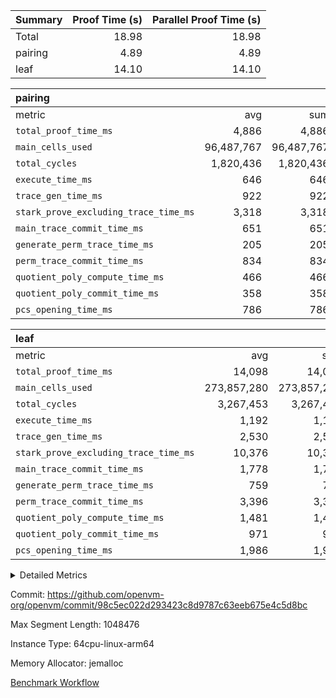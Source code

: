 | Summary | Proof Time (s) | Parallel Proof Time (s) |
|:---|---:|---:|
| Total |  18.98 |  18.98 |
| pairing |  4.89 |  4.89 |
| leaf |  14.10 |  14.10 |


| pairing |||||
|:---|---:|---:|---:|---:|
|metric|avg|sum|max|min|
| `total_proof_time_ms ` |  4,886 |  4,886 |  4,886 |  4,886 |
| `main_cells_used     ` |  96,487,767 |  96,487,767 |  96,487,767 |  96,487,767 |
| `total_cycles        ` |  1,820,436 |  1,820,436 |  1,820,436 |  1,820,436 |
| `execute_time_ms     ` |  646 |  646 |  646 |  646 |
| `trace_gen_time_ms   ` |  922 |  922 |  922 |  922 |
| `stark_prove_excluding_trace_time_ms` |  3,318 |  3,318 |  3,318 |  3,318 |
| `main_trace_commit_time_ms` |  651 |  651 |  651 |  651 |
| `generate_perm_trace_time_ms` |  205 |  205 |  205 |  205 |
| `perm_trace_commit_time_ms` |  834 |  834 |  834 |  834 |
| `quotient_poly_compute_time_ms` |  466 |  466 |  466 |  466 |
| `quotient_poly_commit_time_ms` |  358 |  358 |  358 |  358 |
| `pcs_opening_time_ms ` |  786 |  786 |  786 |  786 |

| leaf |||||
|:---|---:|---:|---:|---:|
|metric|avg|sum|max|min|
| `total_proof_time_ms ` |  14,098 |  14,098 |  14,098 |  14,098 |
| `main_cells_used     ` |  273,857,280 |  273,857,280 |  273,857,280 |  273,857,280 |
| `total_cycles        ` |  3,267,453 |  3,267,453 |  3,267,453 |  3,267,453 |
| `execute_time_ms     ` |  1,192 |  1,192 |  1,192 |  1,192 |
| `trace_gen_time_ms   ` |  2,530 |  2,530 |  2,530 |  2,530 |
| `stark_prove_excluding_trace_time_ms` |  10,376 |  10,376 |  10,376 |  10,376 |
| `main_trace_commit_time_ms` |  1,778 |  1,778 |  1,778 |  1,778 |
| `generate_perm_trace_time_ms` |  759 |  759 |  759 |  759 |
| `perm_trace_commit_time_ms` |  3,396 |  3,396 |  3,396 |  3,396 |
| `quotient_poly_compute_time_ms` |  1,481 |  1,481 |  1,481 |  1,481 |
| `quotient_poly_commit_time_ms` |  971 |  971 |  971 |  971 |
| `pcs_opening_time_ms ` |  1,986 |  1,986 |  1,986 |  1,986 |



<details>
<summary>Detailed Metrics</summary>

| group | num_segments | keygen_time_ms | commit_exe_time_ms |
| --- | --- | --- | --- |
| pairing | 1 | 1,100 | 11 | 

| group | air_name | quotient_deg | interactions | constraints |
| --- | --- | --- | --- | --- |
| leaf | AccessAdapterAir<2> | 2 | 5 | 12 | 
| leaf | AccessAdapterAir<4> | 2 | 5 | 12 | 
| leaf | AccessAdapterAir<8> | 2 | 5 | 12 | 
| leaf | FriReducedOpeningAir | 2 | 39 | 71 | 
| leaf | JalRangeCheckAir | 2 | 9 | 14 | 
| leaf | NativePoseidon2Air<BabyBearParameters>, 1> | 2 | 136 | 572 | 
| leaf | PhantomAir | 2 | 3 | 5 | 
| leaf | ProgramAir | 1 | 1 | 4 | 
| leaf | VariableRangeCheckerAir | 1 | 1 | 4 | 
| leaf | VmAirWrapper<AluNativeAdapterAir, FieldArithmeticCoreAir> | 2 | 15 | 27 | 
| leaf | VmAirWrapper<BranchNativeAdapterAir, BranchEqualCoreAir<1> | 2 | 11 | 25 | 
| leaf | VmAirWrapper<NativeAdapterAir<2, 0>, PublicValuesCoreAir> | 2 | 11 | 30 | 
| leaf | VmAirWrapper<NativeLoadStoreAdapterAir<1>, NativeLoadStoreCoreAir<1> | 2 | 15 | 20 | 
| leaf | VmAirWrapper<NativeLoadStoreAdapterAir<4>, NativeLoadStoreCoreAir<4> | 2 | 15 | 20 | 
| leaf | VmAirWrapper<NativeVectorizedAdapterAir<4>, FieldExtensionCoreAir> | 2 | 15 | 27 | 
| leaf | VmConnectorAir | 2 | 5 | 11 | 
| leaf | VolatileBoundaryAir | 2 | 7 | 19 | 
| pairing | AccessAdapterAir<16> | 2 | 5 | 12 | 
| pairing | AccessAdapterAir<2> | 2 | 5 | 12 | 
| pairing | AccessAdapterAir<32> | 2 | 5 | 12 | 
| pairing | AccessAdapterAir<4> | 2 | 5 | 12 | 
| pairing | AccessAdapterAir<8> | 2 | 5 | 12 | 
| pairing | BitwiseOperationLookupAir<8> | 2 | 2 | 4 | 
| pairing | KeccakVmAir | 2 | 321 | 4,513 | 
| pairing | MemoryMerkleAir<8> | 2 | 4 | 39 | 
| pairing | PersistentBoundaryAir<8> | 2 | 3 | 7 | 
| pairing | PhantomAir | 2 | 3 | 5 | 
| pairing | Poseidon2PeripheryAir<BabyBearParameters>, 1> | 2 | 1 | 286 | 
| pairing | ProgramAir | 1 | 1 | 4 | 
| pairing | RangeTupleCheckerAir<2> | 1 | 1 | 4 | 
| pairing | Rv32HintStoreAir | 2 | 18 | 28 | 
| pairing | VariableRangeCheckerAir | 1 | 1 | 4 | 
| pairing | VmAirWrapper<Rv32BaseAluAdapterAir, BaseAluCoreAir<4, 8> | 2 | 20 | 37 | 
| pairing | VmAirWrapper<Rv32BaseAluAdapterAir, LessThanCoreAir<4, 8> | 2 | 18 | 40 | 
| pairing | VmAirWrapper<Rv32BaseAluAdapterAir, ShiftCoreAir<4, 8> | 2 | 24 | 91 | 
| pairing | VmAirWrapper<Rv32BranchAdapterAir, BranchEqualCoreAir<4> | 2 | 11 | 20 | 
| pairing | VmAirWrapper<Rv32BranchAdapterAir, BranchLessThanCoreAir<4, 8> | 2 | 13 | 35 | 
| pairing | VmAirWrapper<Rv32CondRdWriteAdapterAir, Rv32JalLuiCoreAir> | 2 | 10 | 18 | 
| pairing | VmAirWrapper<Rv32IsEqualModAdapterAir<2, 1, 32, 32>, ModularIsEqualCoreAir<32, 4, 8> | 2 | 25 | 225 | 
| pairing | VmAirWrapper<Rv32JalrAdapterAir, Rv32JalrCoreAir> | 2 | 16 | 20 | 
| pairing | VmAirWrapper<Rv32LoadStoreAdapterAir, LoadSignExtendCoreAir<4, 8> | 2 | 18 | 33 | 
| pairing | VmAirWrapper<Rv32LoadStoreAdapterAir, LoadStoreCoreAir<4> | 2 | 17 | 40 | 
| pairing | VmAirWrapper<Rv32MultAdapterAir, DivRemCoreAir<4, 8> | 2 | 25 | 84 | 
| pairing | VmAirWrapper<Rv32MultAdapterAir, MulHCoreAir<4, 8> | 2 | 24 | 31 | 
| pairing | VmAirWrapper<Rv32MultAdapterAir, MultiplicationCoreAir<4, 8> | 2 | 19 | 19 | 
| pairing | VmAirWrapper<Rv32RdWriteAdapterAir, Rv32AuipcCoreAir> | 2 | 12 | 14 | 
| pairing | VmAirWrapper<Rv32VecHeapAdapterAir<1, 2, 2, 32, 32>, FieldExpressionCoreAir> | 2 | 415 | 480 | 
| pairing | VmAirWrapper<Rv32VecHeapAdapterAir<2, 1, 1, 32, 32>, FieldExpressionCoreAir> | 2 | 158 | 190 | 
| pairing | VmAirWrapper<Rv32VecHeapAdapterAir<2, 2, 2, 32, 32>, FieldExpressionCoreAir> | 2 | 428 | 457 | 
| pairing | VmConnectorAir | 2 | 5 | 11 | 

| group | air_name | idx | rows | prep_cols | perm_cols | main_cols | cells |
| --- | --- | --- | --- | --- | --- | --- | --- |
| leaf | AccessAdapterAir<2> | 0 | 2,097,152 |  | 16 | 11 | 56,623,104 | 
| leaf | AccessAdapterAir<4> | 0 | 1,048,576 |  | 16 | 13 | 30,408,704 | 
| leaf | AccessAdapterAir<8> | 0 | 32,768 |  | 16 | 17 | 1,081,344 | 
| leaf | FriReducedOpeningAir | 0 | 4,194,304 |  | 84 | 27 | 465,567,744 | 
| leaf | JalRangeCheckAir | 0 | 65,536 |  | 28 | 12 | 2,621,440 | 
| leaf | NativePoseidon2Air<BabyBearParameters>, 1> | 0 | 262,144 |  | 312 | 398 | 186,122,240 | 
| leaf | PhantomAir | 0 | 32,768 |  | 12 | 6 | 589,824 | 
| leaf | ProgramAir | 0 | 1,048,576 |  | 8 | 10 | 18,874,368 | 
| leaf | VariableRangeCheckerAir | 0 | 262,144 | 2 | 8 | 1 | 2,359,296 | 
| leaf | VmAirWrapper<AluNativeAdapterAir, FieldArithmeticCoreAir> | 0 | 2,097,152 |  | 36 | 29 | 136,314,880 | 
| leaf | VmAirWrapper<BranchNativeAdapterAir, BranchEqualCoreAir<1> | 0 | 524,288 |  | 28 | 23 | 26,738,688 | 
| leaf | VmAirWrapper<NativeAdapterAir<2, 0>, PublicValuesCoreAir> | 0 | 64 |  | 28 | 27 | 3,520 | 
| leaf | VmAirWrapper<NativeLoadStoreAdapterAir<1>, NativeLoadStoreCoreAir<1> | 0 | 1,048,576 |  | 40 | 21 | 63,963,136 | 
| leaf | VmAirWrapper<NativeLoadStoreAdapterAir<4>, NativeLoadStoreCoreAir<4> | 0 | 262,144 |  | 40 | 27 | 17,563,648 | 
| leaf | VmAirWrapper<NativeVectorizedAdapterAir<4>, FieldExtensionCoreAir> | 0 | 524,288 |  | 36 | 38 | 38,797,312 | 
| leaf | VmConnectorAir | 0 | 2 | 1 | 16 | 5 | 42 | 
| leaf | VolatileBoundaryAir | 0 | 1,048,576 |  | 20 | 12 | 33,554,432 | 

| group | air_name | segment | rows | prep_cols | perm_cols | main_cols | cells |
| --- | --- | --- | --- | --- | --- | --- | --- |
| pairing | AccessAdapterAir<16> | 0 | 262,144 |  | 16 | 25 | 10,747,904 | 
| pairing | AccessAdapterAir<32> | 0 | 131,072 |  | 16 | 41 | 7,471,104 | 
| pairing | AccessAdapterAir<4> | 0 | 64 |  | 16 | 13 | 1,856 | 
| pairing | AccessAdapterAir<8> | 0 | 524,288 |  | 16 | 17 | 17,301,504 | 
| pairing | BitwiseOperationLookupAir<8> | 0 | 65,536 | 3 | 8 | 2 | 655,360 | 
| pairing | KeccakVmAir | 0 | 1 |  | 1,056 | 3,163 | 4,219 | 
| pairing | MemoryMerkleAir<8> | 0 | 32,768 |  | 16 | 32 | 1,572,864 | 
| pairing | PersistentBoundaryAir<8> | 0 | 32,768 |  | 12 | 20 | 1,048,576 | 
| pairing | PhantomAir | 0 | 1 |  | 12 | 6 | 18 | 
| pairing | Poseidon2PeripheryAir<BabyBearParameters>, 1> | 0 | 32,768 |  | 8 | 300 | 10,092,544 | 
| pairing | ProgramAir | 0 | 32,768 |  | 8 | 10 | 589,824 | 
| pairing | RangeTupleCheckerAir<2> | 0 | 524,288 | 2 | 8 | 1 | 4,718,592 | 
| pairing | Rv32HintStoreAir | 0 | 256 |  | 44 | 32 | 19,456 | 
| pairing | VariableRangeCheckerAir | 0 | 262,144 | 2 | 8 | 1 | 2,359,296 | 
| pairing | VmAirWrapper<Rv32BaseAluAdapterAir, BaseAluCoreAir<4, 8> | 0 | 1,048,576 |  | 52 | 36 | 92,274,688 | 
| pairing | VmAirWrapper<Rv32BaseAluAdapterAir, LessThanCoreAir<4, 8> | 0 | 65,536 |  | 40 | 37 | 5,046,272 | 
| pairing | VmAirWrapper<Rv32BaseAluAdapterAir, ShiftCoreAir<4, 8> | 0 | 2,048 |  | 52 | 53 | 215,040 | 
| pairing | VmAirWrapper<Rv32BranchAdapterAir, BranchEqualCoreAir<4> | 0 | 131,072 |  | 28 | 26 | 7,077,888 | 
| pairing | VmAirWrapper<Rv32BranchAdapterAir, BranchLessThanCoreAir<4, 8> | 0 | 131,072 |  | 32 | 32 | 8,388,608 | 
| pairing | VmAirWrapper<Rv32CondRdWriteAdapterAir, Rv32JalLuiCoreAir> | 0 | 4,096 |  | 28 | 18 | 188,416 | 
| pairing | VmAirWrapper<Rv32IsEqualModAdapterAir<2, 1, 32, 32>, ModularIsEqualCoreAir<32, 4, 8> | 0 | 32 |  | 56 | 166 | 7,104 | 
| pairing | VmAirWrapper<Rv32JalrAdapterAir, Rv32JalrCoreAir> | 0 | 65,536 |  | 36 | 28 | 4,194,304 | 
| pairing | VmAirWrapper<Rv32LoadStoreAdapterAir, LoadStoreCoreAir<4> | 0 | 1,048,576 |  | 52 | 41 | 97,517,568 | 
| pairing | VmAirWrapper<Rv32MultAdapterAir, MulHCoreAir<4, 8> | 0 | 256 |  | 72 | 39 | 28,416 | 
| pairing | VmAirWrapper<Rv32MultAdapterAir, MultiplicationCoreAir<4, 8> | 0 | 512 |  | 52 | 31 | 42,496 | 
| pairing | VmAirWrapper<Rv32RdWriteAdapterAir, Rv32AuipcCoreAir> | 0 | 32,768 |  | 28 | 20 | 1,572,864 | 
| pairing | VmAirWrapper<Rv32VecHeapAdapterAir<1, 2, 2, 32, 32>, FieldExpressionCoreAir> | 0 | 1 |  | 836 | 547 | 1,383 | 
| pairing | VmAirWrapper<Rv32VecHeapAdapterAir<2, 1, 1, 32, 32>, FieldExpressionCoreAir> | 0 | 1,024 |  | 320 | 263 | 596,992 | 
| pairing | VmAirWrapper<Rv32VecHeapAdapterAir<2, 2, 2, 32, 32>, FieldExpressionCoreAir> | 0 | 16,384 |  | 860 | 625 | 18,038,784 | 
| pairing | VmConnectorAir | 0 | 2 | 1 | 16 | 5 | 42 | 

| group | idx | trace_gen_time_ms | total_proof_time_ms | total_cycles | total_cells | stark_prove_excluding_trace_time_ms | quotient_poly_compute_time_ms | quotient_poly_commit_time_ms | perm_trace_commit_time_ms | pcs_opening_time_ms | main_trace_commit_time_ms | main_cells_used | generate_perm_trace_time_ms | execute_time_ms |
| --- | --- | --- | --- | --- | --- | --- | --- | --- | --- | --- | --- | --- | --- | --- |
| leaf | 0 | 2,530 | 14,098 | 3,267,453 | 1,081,183,722 | 10,376 | 1,481 | 971 | 3,396 | 1,986 | 1,778 | 273,857,280 | 759 | 1,192 | 

| group | idx | trace_height_constraint | weighted_sum | threshold |
| --- | --- | --- | --- | --- |
| leaf | 0 | 0 | 18,546,820 | 2,013,265,921 | 
| leaf | 0 | 1 | 129,728,768 | 2,013,265,921 | 
| leaf | 0 | 2 | 9,273,410 | 2,013,265,921 | 
| leaf | 0 | 3 | 129,827,076 | 2,013,265,921 | 
| leaf | 0 | 4 | 524,288 | 2,013,265,921 | 
| leaf | 0 | 5 | 289,211,082 | 2,013,265,921 | 

| group | segment | trace_gen_time_ms | total_proof_time_ms | total_cycles | total_cells | stark_prove_excluding_trace_time_ms | quotient_poly_compute_time_ms | quotient_poly_commit_time_ms | perm_trace_commit_time_ms | pcs_opening_time_ms | main_trace_commit_time_ms | main_cells_used | generate_perm_trace_time_ms | execute_time_ms |
| --- | --- | --- | --- | --- | --- | --- | --- | --- | --- | --- | --- | --- | --- | --- |
| pairing | 0 | 922 | 4,886 | 1,820,436 | 297,675,351 | 3,318 | 466 | 358 | 834 | 786 | 651 | 96,487,767 | 205 | 646 | 

| group | segment | trace_height_constraint | weighted_sum | threshold |
| --- | --- | --- | --- | --- |
| pairing | 0 | 0 | 5,112,018 | 2,013,265,921 | 
| pairing | 0 | 1 | 17,620,378 | 2,013,265,921 | 
| pairing | 0 | 2 | 2,556,009 | 2,013,265,921 | 
| pairing | 0 | 3 | 24,468,838 | 2,013,265,921 | 
| pairing | 0 | 4 | 131,072 | 2,013,265,921 | 
| pairing | 0 | 5 | 65,536 | 2,013,265,921 | 
| pairing | 0 | 6 | 6,004,051 | 2,013,265,921 | 
| pairing | 0 | 7 | 4,096 | 2,013,265,921 | 
| pairing | 0 | 8 | 56,945,038 | 2,013,265,921 | 

</details>


Commit: https://github.com/openvm-org/openvm/commit/98c5ec022d293423c8d9787c63eeb675e4c5d8bc

Max Segment Length: 1048476

Instance Type: 64cpu-linux-arm64

Memory Allocator: jemalloc

[Benchmark Workflow](https://github.com/openvm-org/openvm/actions/runs/14160338195)
